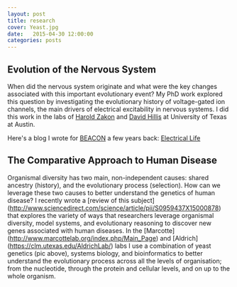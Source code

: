 ```yaml
---
layout: post
title: research
cover: Yeast.jpg
date:   2015-04-30 12:00:00
categories: posts
---
```


## Evolution of the Nervous System

When did the nervous system originate and what were the key changes associated with this important evolutionary
event? My PhD work explored this question by investigating the evolutionary history of voltage-gated ion channels,
the main drivers of electrical excitability in nervous systems. I did this work in the labs of 
[Harold Zakon](http://www.biosci.utexas.edu/neuroscience/HaroldZakon/) and [David Hillis](http://www.zo.utexas.edu/faculty/antisense/)
at University of Texas at Austin.

Here's a blog I wrote for [BEACON](http://beacon-center.org/)
a few years back: [Electrical Life](http://beacon-center.org/blog/2013/10/14/beacon-researchers-at-work-electrical-life/)

## The Comparative Approach to Human Disease

Organismal diversity has two main, non-independent causes: shared ancestry (history), and the evolutionary process (selection).
How can we leverage these two causes to better understand the genetics of human disease? I recently wrote a [review of this 
subject] (http://www.sciencedirect.com/science/article/pii/S0959437X15000878) that explores the variety of ways that
researchers leverage organismal diversity, model systems, and evolutionary reasoning to discover new genes associated with
human diseases. In the [Marcotte] (http://www.marcottelab.org/index.php/Main_Page) and [Aldrich] (https://clm.utexas.edu/AldrichLab/)
labs I use a combination of yeast genetics (pic above), systems biology, and bioinformatics to better understand the
evolutionary process across all the levels of organisation; from the nucleotide, through the protein and cellular levels,
and on up to the whole organism.